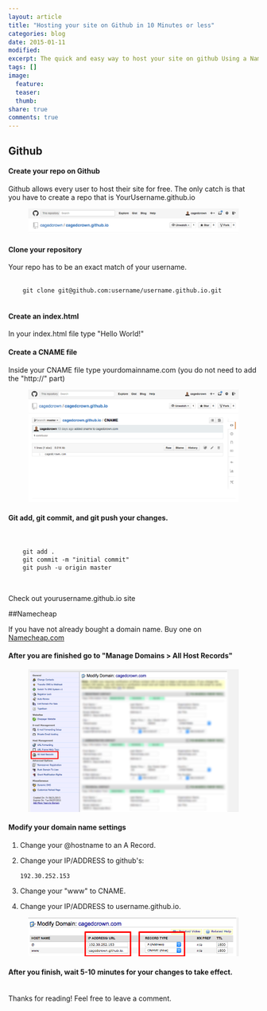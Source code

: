 ```yaml
---
layout: article
title: "Hosting your site on Github in 10 Minutes or less"
categories: blog
date: 2015-01-11
modified:
excerpt: The quick and easy way to host your site on github Using a NameCheap domain name in 10 Minutes or less.
tags: []
image:
  feature: 
  teaser: 
  thumb:
share: true
comments: true
---
```


## Github
<h4>Create your repo on Github</h4>

Github allows every user to host their site for free. The only catch is that you have to create a repo that is YourUsername.github.io

<figure>
    <img src="../../images/github_io.png"></a>
</figure>

<h4>Clone your repository</h4>

Your repo has to be an exact match of your username.
<pre>
    <code>
    git clone git@github.com:username/username.github.io.git
    </code>
</pre>

<h4>Create an index.html</h4>

In your index.html file type "Hello World!"

<h4>Create a CNAME file</h4>
Inside your CNAME file type yourdomainname.com (you do not need to add the "http://" part)

<figure>
    <img src="../../images/cname.png"></a>
</figure>

<h4>Git add, git commit, and git push your changes.</h4>

<pre>
    <code>

    git add .
    git commit -m "initial commit"
    git push -u origin master

    </code>
</pre>
Check out yourusername.github.io site

##Namecheap

If you have not already bought a domain name. Buy one on <a href="https://namecheap.com">Namecheap.com</a>

<h4>After you are finished go to "Manage Domains > All Host Records"</h4>

<figure>
    <img src="../../images/all_host_records.png"></a>
</figure>

<h4>Modify your domain name settings</h4>

1. Change your @hostname to an A Record. 

2. Change your IP/ADDRESS to github's: <pre><code>192.30.252.153</code></pre>

3. Change your "www" to CNAME. 

4. Change your IP/ADDRESS to username.github.io.

<figure>
    <img src="../../images/manage_domain.png"></a>
</figure>

<h4>After you finish, wait 5-10 minutes for your changes to take effect.</h4>

<br>
Thanks for reading! 
Feel free to leave a comment.
